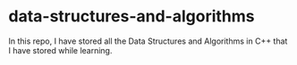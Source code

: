 # data-structures-and-algorithms
In this repo, I have stored all the Data Structures and Algorithms in C++ that I have stored while learning.
